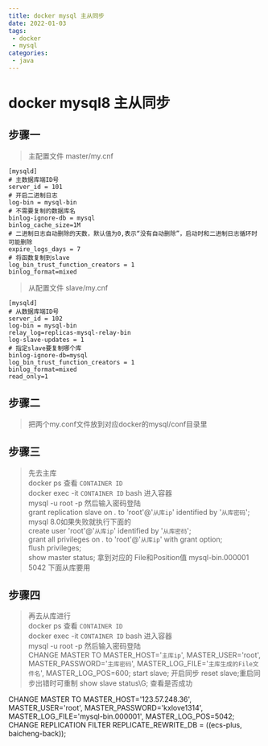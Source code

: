 ```yaml
---
title: docker mysql 主从同步
date: 2022-01-03
tags:
 - docker
 - mysql
categories: 
 - java
---
```


# docker mysql8 主从同步

## 步骤一
> 主配置文件 master/my.cnf
```
[mysqld]
# 主数据库端ID号
server_id = 101
# 开启二进制日志
log-bin = mysql-bin
# 不需要复制的数据库名
binlog-ignore-db = mysql
binlog_cache_size=1M
# 二进制日志自动删除的天数，默认值为0,表示“没有自动删除”，启动时和二进制日志循环时可能删除
expire_logs_days = 7
# 将函数复制到slave
log_bin_trust_function_creators = 1
binlog_format=mixed
```
> 从配置文件 slave/my.cnf
```angular2html
[mysqld]
# 从数据库端ID号
server_id = 102
log-bin = mysql-bin
relay_log=replicas-mysql-relay-bin
log-slave-updates = 1
# 指定slave要复制哪个库
binlog-ignore-db=mysql
log_bin_trust_function_creators = 1
binlog_format=mixed
read_only=1
```
## 步骤二 
>把两个my.conf文件放到对应docker的mysql/conf目录里
## 步骤三
> 先去主库</br>
> docker ps 查看 `CONTAINER ID`</br>
> docker exec -it `CONTAINER ID` bash 进入容器</br>
> mysql -u root -p 然后输入密码登陆</br>
> grant replication slave on *.* to 'root'@'`从库ip`' identified by '`从库密码`';
> mysql 8.0如果失败就执行下面的</br>
> create user 'root'@'`从库ip`' identified by  '`从库密码`';</br>
> grant all privileges on *.* to 'root'@'`从库ip`' with grant option;</br>
> flush privileges;</br>
> show master status; 拿到对应的 File和Position值 mysql-bin.000001 5042 下面从库要用
## 步骤四
> 再去从库进行</br>
> docker ps 查看 `CONTAINER ID`</br>
> docker exec -it `CONTAINER ID` bash 进入容器</br>
> mysql -u root -p 然后输入密码登陆</br>
> CHANGE MASTER TO MASTER_HOST='`主库ip`', MASTER_USER='root', MASTER_PASSWORD='`主库密码`', MASTER_LOG_FILE='`主库生成的File文件名`', MASTER_LOG_POS=600;
> start slave; 开启同步  reset slave;重启同步出错时可重制
> show slave status\G; 查看是否成功
> 
CHANGE MASTER TO MASTER_HOST='123.57.248.36', MASTER_USER='root', MASTER_PASSWORD='kxlove1314', MASTER_LOG_FILE='mysql-bin.000001', MASTER_LOG_POS=5042;
CHANGE REPLICATION FILTER  REPLICATE_REWRITE_DB = ((ecs-plus, baicheng-back));
